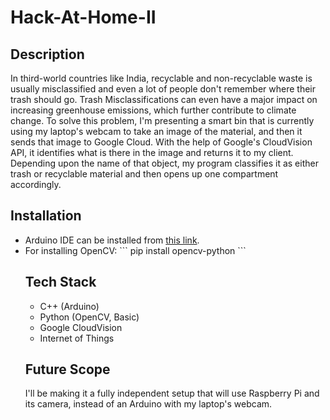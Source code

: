 # Hack-At-Home-II

## Description

In third-world countries like India, recyclable and non-recyclable waste is usually misclassified and even a lot of people don't remember where their trash should go. Trash Misclassifications can even have a major impact on increasing greenhouse emissions, which further contribute to climate change. To solve this problem, I'm presenting a smart bin that is currently using my laptop's webcam to take an image of the material, and then it sends that image to Google Cloud. With the help of Google's CloudVision API, it identifies what is there in the image and returns it to my client. Depending upon the name of that object, my program classifies it as either trash or recyclable material and then opens up one compartment accordingly.

## Installation

<ul>
  <li>Arduino IDE can be installed from <a href = "https://www.arduino.cc/en/software">this link</a>.</li>
  <li>For installing OpenCV:
    ```
    pip install opencv-python
    ```

## Tech Stack
<ul>
  <li>C++ (Arduino)</li>
  <li>Python (OpenCV, Basic)</li>
  <li>Google CloudVision</li>
  <li>Internet of Things</li>
</ul>

## Future Scope
I'll be making it a fully independent setup that will use Raspberry Pi and its camera, instead of an Arduino with my laptop's webcam.

